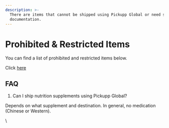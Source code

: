 ```yaml
---
description: >-
  There are items that cannot be shipped using Pickupp Global or need special
  documentation.
---
```


# Prohibited & Restricted Items

You can find a list of prohibited and restricted items below.

Click [here](https://drive.google.com/file/d/1WDzSrA2-eWGlqtizPpIRRDA9sMeiNsMH/view)

## FAQ

1. Can I ship nutrition supplements using Pickupp Global?

Depends on what supplement and destination. In general, no medication (Chinese or Western).

\
